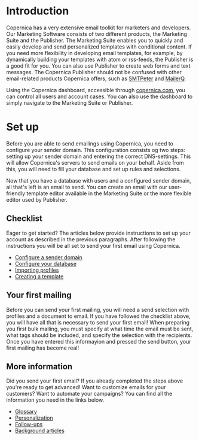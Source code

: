 # Introduction

Copernica has a very extensive email toolkit for marketers and developers. Our Marketing Software consists of two different products, the Marketing Suite and the Publisher. The Marketing Suite enables you to quickly and easily develop and send personalized templates with conditional content. If you need more flexibility in developing email templates, for example, by dynamically building your templates with atom or rss-feeds, the Publisher is a good fit for you. You can also use Publisher to create web forms and text messages. The Copernica Publisher should not be confused with other email-related products Copernica offers, such as [SMTPeter](https://www.smtpeter.com) and [MailerQ](https://www.mailerq.com).

Using the Copernica dashboard, accessible through [copernica.com](https://www.copernica.com), you can control all users and account cases. You can also use the dashboard to simply navigate to the Marketing Suite or Publisher.

# Set up

Before you are able to send emailings using Copernica, you need to configure your sender domain. This configuration consists og two steps: setting up your sender domain and entering the correct DNS-settings. This will allow Copernica's servers to send emails on your behalf. Aside from this, you will need to fill your database and set up rules and selections.

Now that you have a database with users and a configured sender domain, all that's left is an email to send. You can create an email with our user-friendly template editor available in the Marketing Suite or the more flexible editor used by Publisher.

## Checklist
Eager to get started? The articles below provide instructions to set up your account as described in the previous paragraphs. After following the instructions you will be all set 
to send your first email using Copernica. 

* [Configure a sender domain](quick-sender-domain-guide)
* [Configure your database](quick-database-guide)
* [Importing profiles](database-import)
* [Creating a template](templates)

## Your first mailing
Before you can send your first mailing, you will need a send selection with profiles and a document to email. If you have followed the checklist above, you will have all that is necessary to send your first email! When preparing you first bulk mailing, you must specify at what time the email must be sent, what tags should be included, and specify the selection with the recipients. Once you have entered this informayion and pressed the send button, your first mailing has become real!

## More information

Did you send your first email? If you already completed the steps above 
you're ready to get advanced! Want to customize emails for your customers? 
Want to automate your campaigns? You can find all the information you 
need in the links below.

* [Glossary](./definitions)
* [Personalization](./personalization)
* [Follow-ups](./followups)
* [Background articles](./tips-and-tricks)
